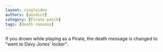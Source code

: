 ```yaml
---
layout: singleidea
authors: [aosdict]
category: [Pirate patch]
tags: [death reasons]
---
```

If you drown while playing as a Pirate, the death message is changed to "went to Davy Jones' locker".
